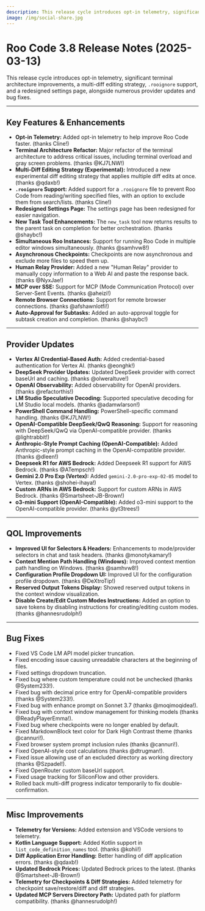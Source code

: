 ```yaml
---
description: This release cycle introduces opt-in telemetry, significant terminal architecture improvements, a multi-diff editing strategy, .rooignore support, and a redesigned settings page, alongside numerous provider updates and bug fixes.
image: /img/social-share.jpg
---
```


# Roo Code 3.8 Release Notes (2025-03-13)

This release cycle introduces opt-in telemetry, significant terminal architecture improvements, a multi-diff editing strategy, `.rooignore` support, and a redesigned settings page, alongside numerous provider updates and bug fixes.

---

## Key Features & Enhancements

- **Opt-in Telemetry:** Added opt-in telemetry to help improve Roo Code faster. (thanks Cline!)
- **Terminal Architecture Refactor:** Major refactor of the terminal architecture to address critical issues, including terminal overload and gray screen problems. (thanks @KJ7LNW!)
- **Multi-Diff Editing Strategy (Experimental):** Introduced a new experimental diff editing strategy that applies multiple diff edits at once. (thanks @qdaxb!)
- **`.rooignore` Support:** Added support for a `.rooignore` file to prevent Roo Code from reading/writing specified files, with an option to exclude them from search/lists. (thanks Cline!)
- **Redesigned Settings Page:** The settings page has been redesigned for easier navigation.
- **New Task Tool Enhancements:** The `new_task` tool now returns results to the parent task on completion for better orchestration. (thanks @shaybc!)
- **Simultaneous Roo Instances:** Support for running Roo Code in multiple editor windows simultaneously. (thanks @samhvw8!)
- **Asynchronous Checkpoints:** Checkpoints are now asynchronous and exclude more files to speed them up.
- **Human Relay Provider:** Added a new "Human Relay" provider to manually copy information to a Web AI and paste the response back. (thanks @NyxJae!)
- **MCP over SSE:** Support for MCP (Mode Communication Protocol) over Server-Sent Events. (thanks @aheizi!)
- **Remote Browser Connections:** Support for remote browser connections. (thanks @afshawnlotfi!)
- **Auto-Approval for Subtasks:** Added an auto-approval toggle for subtask creation and completion. (thanks @shaybc!)

---

## Provider Updates

- **Vertex AI Credential-Based Auth:** Added credential-based authentication for Vertex AI. (thanks @eonghk!)
- **DeepSeek Provider Updates:** Updated DeepSeek provider with correct baseUrl and caching. (thanks @olweraltuve!)
- **OpenAI Observability:** Added observability for OpenAI providers. (thanks @refactorthis!)
- **LM Studio Speculative Decoding:** Supported speculative decoding for LM Studio local models. (thanks @adamwlarson!)
- **PowerShell Command Handling:** PowerShell-specific command handling. (thanks @KJ7LNW!)
- **OpenAI-Compatible DeepSeek/QwQ Reasoning:** Support for reasoning with DeepSeek/QwQ via OpenAI-compatible provider. (thanks @lightrabbit!)
- **Anthropic-Style Prompt Caching (OpenAI-Compatible):** Added Anthropic-style prompt caching in the OpenAI-compatible provider. (thanks @dleen!)
- **Deepseek R1 for AWS Bedrock:** Added Deepseek R1 support for AWS Bedrock. (thanks @ATempsch!)
- **Gemini 2.0 Pro Exp (Vertex):** Added `gemini-2.0-pro-exp-02-05` model to Vertex. (thanks @shohei-ihaya!)
- **Custom ARNs in AWS Bedrock:** Support for custom ARNs in AWS Bedrock. (thanks @Smartsheet-JB-Brown!)
- **o3-mini Support (OpenAI-Compatible):** Added o3-mini support to the OpenAI-compatible provider. (thanks @yt3trees!)

---

## QOL Improvements

- **Improved UI for Selectors & Headers:** Enhancements to mode/provider selectors in chat and task headers. (thanks @monotykamary!)
- **Context Mention Path Handling (Windows):** Improved context mention path handling on Windows. (thanks @samhvw8!)
- **Configuration Profile Dropdown UI:** Improved UI for the configuration profile dropdown. (thanks @DeXtroTip!)
- **Reserved Output Tokens Display:** Showed reserved output tokens in the context window visualization.
- **Disable Create/Edit Custom Modes Instructions:** Added an option to save tokens by disabling instructions for creating/editing custom modes. (thanks @hannesrudolph!)

---

## Bug Fixes

- Fixed VS Code LM API model picker truncation.
- Fixed encoding issue causing unreadable characters at the beginning of files.
- Fixed settings dropdown truncation.
- Fixed bug where custom temperature could not be unchecked (thanks @System233!).
- Fixed bug with decimal price entry for OpenAI-compatible providers (thanks @System233!).
- Fixed bug with enhance prompt on Sonnet 3.7 (thanks @moqimoqidea!).
- Fixed bug with context window management for thinking models (thanks @ReadyPlayerEmma!).
- Fixed bug where checkpoints were no longer enabled by default.
- Fixed MarkdownBlock text color for Dark High Contrast theme (thanks @cannuri!).
- Fixed browser system prompt inclusion rules (thanks @cannuri!).
- Fixed OpenAI-style cost calculations (thanks @dtrugman!).
- Fixed issue allowing use of an excluded directory as working directory (thanks @Szpadel!).
- Fixed OpenRouter custom baseUrl support.
- Fixed usage tracking for SiliconFlow and other providers.
- Rolled back multi-diff progress indicator temporarily to fix double-confirmation.

---

## Misc Improvements

- **Telemetry for Versions:** Added extension and VSCode versions to telemetry.
- **Kotlin Language Support:** Added Kotlin support in `list_code_definition_names` tool. (thanks @kohii!)
- **Diff Application Error Handling:** Better handling of diff application errors. (thanks @qdaxb!)
- **Updated Bedrock Prices:** Updated Bedrock prices to the latest. (thanks @Smartsheet-JB-Brown!)
- **Telemetry for Checkpoints & Diff Strategies:** Added telemetry for checkpoint save/restore/diff and diff strategies.
- **Updated MCP Servers Directory Path:** Updated path for platform compatibility. (thanks @hannesrudolph!)
